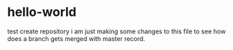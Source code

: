 # hello-world
test create repository
i am just making some changes to this file to see how does a branch gets merged with master record.
